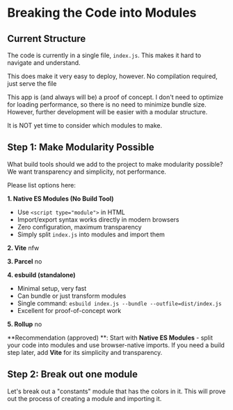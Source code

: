 # Breaking the Code into Modules

## Current Structure

The code is currently in a single file, `index.js`. This makes it hard to navigate and understand.

This does make it very easy to deploy, however. No compilation required, just serve the file

This app is (and always will be) a proof of concept. I don't need to optimize for loading performance, so there is no need to minimize bundle size. However, further development will be easier with a modular structure.

It is NOT yet time to consider which modules to make.

## Step 1: Make Modularity Possible

What build tools should we add to the project to make modularity possible? We want transparency and simplicity, not performance.

Please list options here:

**1. Native ES Modules (No Build Tool)**

- Use `<script type="module">` in HTML
- Import/export syntax works directly in modern browsers
- Zero configuration, maximum transparency
- Simply split `index.js` into modules and import them

**2. Vite** nfw

**3. Parcel** no

**4. esbuild (standalone)**

- Minimal setup, very fast
- Can bundle or just transform modules
- Single command: `esbuild index.js --bundle --outfile=dist/index.js`
- Excellent for proof-of-concept work

**5. Rollup** no

**Recommendation (approved) **: Start with **Native ES Modules** - split your code into modules and use browser-native imports. If you need a build step later, add **Vite** for its simplicity and transparency.

## Step 2: Break out one module

Let's break out a "constants" module that has the colors in it.
This will prove out the process of creating a module and importing it.
